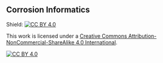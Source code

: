 ## Corrosion Informatics

Shield: [![CC BY 4.0][cc-by-shield]][cc-by]

This work is licensed under a
[Creative Commons Attribution-NonCommercial-ShareAlike 4.0 International][cc-by].

[![CC BY 4.0][cc-by-image]][cc-by]

[cc-by]: http://creativecommons.org/licenses/by/4.0/
[cc-by-image]: https://i.creativecommons.org/l/by/4.0/88x31.png
[cc-by-shield]: https://img.shields.io/badge/License-CC%20BY%204.0-lightgrey.svg
